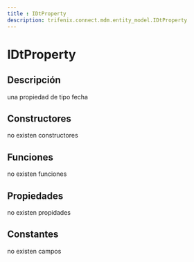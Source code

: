 ```yaml
---
title : IDtProperty
description: trifenix.connect.mdm.entity_model.IDtProperty
---
```




# IDtProperty

## Descripción
una propiedad de tipo fecha
## Constructores

no existen constructores


## Funciones

no existen funciones

## Propiedades

no existen propidades

## Constantes
no existen campos

